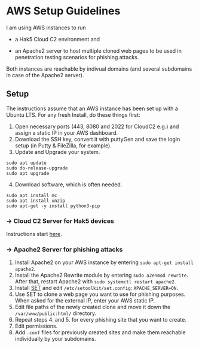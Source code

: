 AWS Setup Guidelines
========================

I am using AWS instances to run 

  + a Hak5 Cloud C2 environment and<p>
  + an Apache2 server to host multiple cloned web pages to be used in penetration testing scenarios for phishing attacks.
  
Both instances are reachable by indivual domains (and several subdomains in case of the Apache2 server).

## Setup
The instructions assume that an AWS instance has been set up with a Ubuntu LTS. For any fresh Install, do these things first:
1. Open necessary ports (443, 8080 and 2022 for CloudC2 e.g.) and assign a static IP in your AWS dashboard.
2. Download the SSH key, convert it with puttyGen and save the login setup (in Putty & FileZilla, for example).
3. Update and Upgrade your system. 
```
sudo apt update
sudo do-release-upgrade
sudo apt upgrade
```
4. Download software, which is often needed.
```
sudo apt install mc
sudo apt install unzip
sudo apt-get -y install python3-pip
```

### -> Cloud C2 Server for Hak5 devices
Instructions start [here](https://www.youtube.com/watch?v=TIpx_ENurLY).

### -> Apache2 Server for phishing attacks
1. Install Apache2 on your AWS instance by entering `sudo apt-get install apache2`.
2. Install the Apache2 Rewrite module by entering `sudo a2enmod rewrite`. After that, restart Apache2 with `sudo systemctl restart apache2`.
3. Install [SET](https://github.com/trustedsec/social-engineer-toolkit) and edit `/etc/setoolkit/set.config`: 
```APACHE_SERVER=ON.```
4. Use SET to clone a web page you want to use for phishing purposes. When asked for the external IP, enter your AWS  static IP.
5. Edit file paths of the newly created clone and move it down the ```/var/www/public:html/``` directory.
6. Repeat steps 4. and 5. for every phishing site that you want to create.
7. Edit permissions.
8. Add `.conf` files for previously created sites and make them reachable individually by your subdomains.


<br></br>
